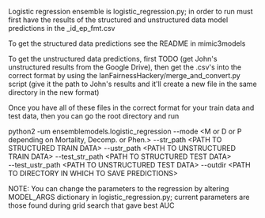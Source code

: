 Logistic regression ensemble is logistic_regression.py; in order to run must first have the results of the structured 
and unstructured data model predictions in the _id_ep_fmt.csv

To get the structured data predictions see the README in mimic3models

To get the unstructured data predictions, first TODO (get John's unstructured results from the Google Drive), then get 
the .csv's into the correct format by using the IanFairnessHackery/merge_and_convert.py script (give it the path to
John's results and it'll create a new file in the same directory in the new format)

Once you have all of these files in the correct format for your train data and test data, then you can go the root
directory and run

python2 -um ensemblemodels.logistic_regression 
--mode \<M or D or P depending on Mortality, Decomp. or Phen.\> 
--str_path \<PATH TO STRUCTURED TRAIN DATA\> 
--ustr_path \<PATH TO UNSTRUCTURED TRAIN DATA\> 
--test_str_path \<PATH TO STRUCTURED TEST DATA\>  
--test_ustr_path \<PATH TO UNSTRUCTURED TEST DATA\>
 --outdir \<PATH TO DIRECTORY IN WHICH TO SAVE PREDICTIONS\>
 
 
NOTE: You can change the parameters to the regression by altering MODEL_ARGS dictionary in logistic_regression.py; 
current parameters are those found during grid search that gave best AUC